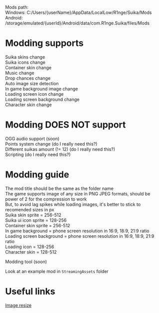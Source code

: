 
Mods path:  
Windows: C:/Users/{userName}/AppData/LocalLow/R1nge/Suika/Mods  
Android: /storage/emulated/{userId}/Android/data/com.R1nge.Suika/files/Mods  

# Modding supports  
Suika skins change  
Suika icons change  
Container skin change  
Music change  
Drop chances change  
Auto image size detection   
In game background image change  
Loading screen icon change  
Loading screen background change  
Character skin change  

# Modding DOES NOT support  
OGG audio support (soon)  
Points system change (do I really need this?)  
Different suikas amount (!= 12) (do I really need this?)  
Scripting (do I really need this?)  

# Modding guide
The mod title should be the same as the folder name  
The game supports image of any size in PNG JPEG formats, should be power of 2 for the compression to work  
But, to avoid lag spikes while loading images, it's better to stick to recomended sizes in px  
Suika skin sprite = 256-512  
Suika ui icon sprite = 128-256  
Container skin sprite = 256-512  
In game background = phone screen resolution in 16:9, 18:9, 21:9 ratio  
Loading screen background = phone screen resolution in 16:9, 18:9, 21:9 ratio  
Loading icon = 128-256  
Character skin = 128-512  

Modding tool (soon)  

Look at an example mod in `StreamingAssets` folder  

# Useful links
[Image resize](https://www.iloveimg.com/resize-image) 
